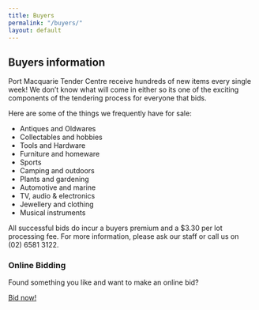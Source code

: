 ```yaml
---
title: Buyers
permalink: "/buyers/"
layout: default
---
```


## Buyers information

Port Macquarie Tender Centre receive hundreds of new items every single week! We don’t know what will come in either so its one of the exciting components of the tendering process for everyone that bids.

Here are some of the things we frequently have for sale:

*   Antiques and Oldwares
*   Collectables and hobbies
*   Tools and Hardware
*   Furniture and homeware
*   Sports
*   Camping and outdoors
*   Plants and gardening
*   Automotive and marine
*   TV, audio & electronics
*   Jewellery and clothing
*   Musical instruments

All successful bids do incur a buyers premium and a $3.30 per lot processing fee. For more information, please ask our staff or call us on (02)&nbsp;6581&nbsp;3122.

### Online Bidding

Found something you like and want to make an online bid?

<a class="btn btn-primary" href="/online-bid/" role="button">Bid now!</a>
